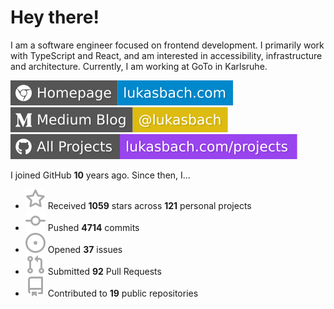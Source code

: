 # Hey there!

I am a software engineer focused on frontend development. I primarily work with TypeScript and React, and am interested in accessibility, infrastructure and architecture. Currently, I am working at GoTo in Karlsruhe.

[![Homepage](./icons/homepage.svg)](https://lukasbach.com)
[![Medium Blog](./icons/medium.svg)](https://medium.com/@lukasbach)
[![My Projects](./icons/projects.svg)](https://lukasbach.com/projects)

I joined GitHub **10** years ago. Since then, I...

- ![](./icons/star.svg) Received **1059** stars across **121** personal projects
- ![](./icons/commit.svg) Pushed **4714** commits
- ![](./icons/issues.svg) Opened **37** issues
- ![](./icons/pr.svg) Submitted **92** Pull Requests
- ![](./icons/repo.svg) Contributed to **19** public repositories
